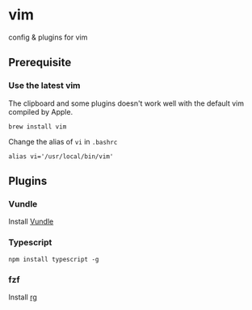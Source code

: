 # vim

config & plugins for vim


## Prerequisite


### Use the latest vim

The clipboard and some plugins doesn't work well with the default vim compiled by Apple.

```
brew install vim
```

Change the alias of `vi` in `.bashrc`

```
alias vi='/usr/local/bin/vim'
```


## Plugins

### Vundle
Install [Vundle](https://github.com/VundleVim/Vundle.vim)

### Typescript
```
npm install typescript -g
```

### fzf
Install [rg](https://github.com/BurntSushi/ripgrep)

